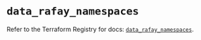 # `data_rafay_namespaces`

Refer to the Terraform Registry for docs: [`data_rafay_namespaces`](https://registry.terraform.io/providers/rafaysystems/rafay/1.1.52/docs/data-sources/namespaces).
